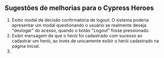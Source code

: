 ## Sugestões de melhorias para o Cypress Heroes

1. Exibir modal de decisão confirmatória de logout. O sistema poderia apresentar um modal questionando o usuário se realmente deseja "deslogar" do acesso, quando o botão "Logout" fosse pressionado.
2. Exibir mensagem de que o herói foi cadastrado com sucesso ao cadastrar um herói, ao invés de unicamente exibir o herói cadastrado na página inicial.
3. 